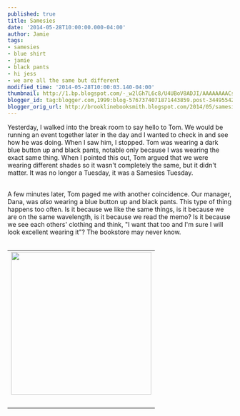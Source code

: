 ```yaml
---
published: true
title: Samesies
date: '2014-05-28T10:00:00.000-04:00'
author: Jamie
tags:
- samesies
- blue shirt
- jamie
- black pants
- hi jess
- we are all the same but different
modified_time: '2014-05-28T10:00:03.140-04:00'
thumbnail: http://1.bp.blogspot.com/-_w2lGh7L6c8/U4UBoV8ADJI/AAAAAAAACsw/LV-er5qxWtU/s72-c/blog_same.jpg
blogger_id: tag:blogger.com,1999:blog-5767374071871443859.post-3449554250191215164
blogger_orig_url: http://brooklinebooksmith.blogspot.com/2014/05/samesies.html
---
```


Yesterday, I walked into the break room to say hello to Tom. We would be running an event together later in the day&nbsp;and I wanted to check in and see how he was doing. When I saw him, I stopped. Tom was wearing a dark blue button up and black pants, notable only because I was wearing the exact same thing. When I pointed this out, Tom argued that we were wearing different shades so it wasn't completely the same, but it didn't matter. It was no longer a Tuesday, it was a Samesies Tuesday. <br /><div><br /></div><div>A few minutes later, Tom paged me with another coincidence. Our manager, Dana, was <i>also</i>&nbsp;wearing a blue button up and black pants. This type of thing happens too often. Is it because we like the same things, is it because we are on the same wavelength, is it because we read the memo? Is it because we see each others' clothing and think, "I want that too and I'm sure I will look excellent wearing it"? The bookstore may never know.&nbsp;</div><div><br /></div><table align="center" cellpadding="0" cellspacing="0" class="tr-caption-container" style="margin-left: auto; margin-right: auto; text-align: center;"><tbody><tr><td style="text-align: center;"><a href="http://1.bp.blogspot.com/-_w2lGh7L6c8/U4UBoV8ADJI/AAAAAAAACsw/LV-er5qxWtU/s1600/blog_same.jpg" imageanchor="1" style="margin-left: auto; margin-right: auto;"><img border="0" src="http://1.bp.blogspot.com/-_w2lGh7L6c8/U4UBoV8ADJI/AAAAAAAACsw/LV-er5qxWtU/s1600/blog_same.jpg" height="320" width="314" /></a></td></tr><tr><td class="tr-caption" style="text-align: center;"><br /></td></tr></tbody></table><div><br /></div>